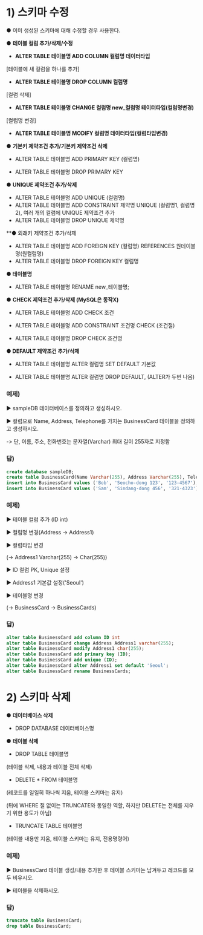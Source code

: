 # 1) 스키마 수정

● 이미 생성된 스키마에 대해 수정할 경우 사용한다.



● **테이블 컬럼 추가/삭제/수정**

- **ALTER TABLE 테이블명 ADD COLUMN 컬럼명 데이터타입**

[테이블에 새 컬럼을 하나를 추가]

- **ALTER TABLE 테이블명 DROP COLUMN 컬럼명**

[컬럼 삭제]

- **ALTER TABLE 테이블명 CHANGE 컬럼명 new_컬럼명 테이터타입(컬럼명변경)**

[컬럼명 변경]

- **ALTER TABLE 테이블명 MODIFY 컬럼명 데이터타입(컬럼타입변경)**



● **기본키 제약조건 추가/기본키 제약조건 삭제**

- ALTER TABLE 테이블명 ADD PRIMARY KEY (컬럼명)

- ALTER TABLE 테이블명 DROP PRIMARY KEY



● **UNIQUE 제약조건 추가/삭제**

- ALTER TABLE 테이블명 ADD UNIQUE (컬럼명)
- ALTER TABLE 테이블명 ADD CONSTRAINT 제약명 UNIQUE (컬럼명1, 컬럼명2), 여러 개의 컬럼에 UNIQUE 제약조건 추가
- ALTER TABLE 테이블명 DROP UNIQUE 제약명



**● 외래키 제약조건 추가/삭제

- ALTER TABLE 테이블명 ADD FOREIGN KEY (컬럼명) REFERENCES 원테이블명(원컬럼명)
- ALTER TABLE 테이블명 DROP FOREIGN KEY 컬럼명



**● 테이블명**

- ALTER TABLE 테이블명 RENAME new_테이블명;



● **CHECK 제약조건 추가/삭제 (MySQL은 동작X)**

- ALTER TABLE 테이블명 ADD CHECK 조건

- ALTER TABLE 테이블명 ADD CONSTRAINT 조건명 CHECK (조건절)

- ALTER TABLE 테이블명 DROP CHECK 조건명



**● DEFAULT 제약조건 추가/삭제**

- ALTER TABLE 테이블명 ALTER 컬럼명 SET DEFAULT 기본값

- ALTER TABLE 테이블명 ALTER 컬럼명 DROP DEFAULT, (ALTER가 두번 나옴)



### 예제)

▶ sampleDB 데이터베이스를 정의하고 생성하시오.

▶ 컬럼으로 Name, Address, Telephone를 가지는 BusinessCard 테이블을 정의하고 생성하시오.

-> 단, 이름, 주소, 전화번호는 문자열(Varchar) 최대 길이 255자로 지정함



### 답)

```SQL
create database sampleDB;
create table BusinessCard(Name Varchar(255), Address Varchar(255), Telephone Varchar(255));
insert into BusinessCard values ('Bob', 'Seocho-dong 123', '123-4567');
insert into BusinessCard values ('Sam', 'Sindang-dong 456', '321-4323');
```





### 예제)

▶ 테이블 컬럼 추가 (ID int)

▶ 컬럼명 변경(Address -> Address1)

▶ 컬럼타입 변경

(-> Address1 Varchar(255) -> Char(255))

▶ ID 컬럼 PK, Unique 설정

▶ Address1 기본값 설정('Seoul')

▶ 테이블명 변경

(-> BusinessCard -> BusinessCards)



### 답)

```SQL
alter table BusinessCard add column ID int
alter table BusinessCard change Address Address1 varchar(255);
alter table BusinessCard modify Address1 char(255);
alter table BusinessCard add primary key (ID);
alter table BusinessCard add unique (ID);
alter table BusinessCard alter Address1 set default 'Seoul';
alter table BusinessCard rename BusinessCards;
```





# 2) 스키마 삭제

● **데이터베이스 삭제**

- DROP DATABASE 데이터베이스명



● **테이블 삭제**

- DROP TABLE 테이블명

(테이블 삭제, 내용과 테이블 전체 삭제)

- DELETE * FROM 테이블명

(레코드를 일일히 하나씩 지움, 테이블 스키마는 유지)

(뒤에 WHERE 절 없이는 TRUNCATE와 동일한 역할, 하지만 DELETE는 전체를 지우기 위한 용도가 아님)

- TRUNCATE TABLE 테이블명

(테이블 내용만 지움, 테이블 스키마는 유지, 전용명령어)



### 예제)

▶ BusinessCard 테이블 생성/내용 추가한 후 테이블 스키마는 남겨두고 레코드를 모두 비우시오.

▶ 테이블을 삭제하시오.



### 답)

```SQL
truncate table BusinessCard;
drop table BusinessCard;
```



